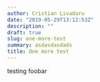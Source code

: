 ```yaml
---
author: Cristian Livadaru
date: "2019-05-29T13:12:53Z"
description: ""
draft: true
slug: one-more-test
summary: asdasdasdads
title: One more test
---
```



testing foobar

